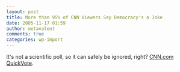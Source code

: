 ```yaml
---
layout: post
title: More than 95% of CNN Viewers Say Democracy's a Joke
date: 2005-11-17 01:59
author: metavalent
comments: true
categories: wp-import
---
```

It's not a scientific poll, so it can safely be ignored, right?  <a href="http://www.cnn.com/POLLSERVER/results/21425.exclude.html">CNN.com QuickVote</a>.


